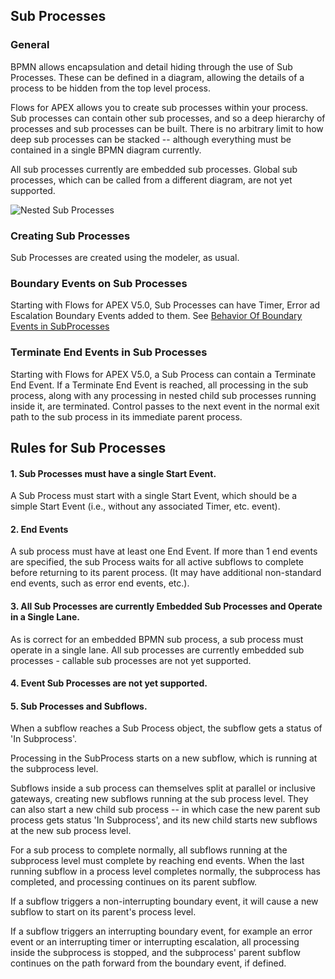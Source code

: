 ## Sub Processes

### General

BPMN allows encapsulation and detail hiding through the use of Sub Processes.  These can be defined in a diagram, allowing the details of a process to be hidden from the top level process.

Flows for APEX allows you to create sub processes within your process.  Sub processes can contain other sub processes, and so a deep hierarchy of processes and sub processes can be built.  There is no arbitrary limit to how deep sub processes can be stacked -- although everything must be contained in a single BPMN diagram currently.

All sub processes currently are embedded sub processes.  Global sub processes, which can be called from a different diagram, are not yet supported.

![Nested Sub Processes](images/nestedSubProcesses.png "Nested Sub Processes")

### Creating Sub Processes

Sub Processes are created using the modeler, as usual.

### Boundary Events on Sub Processes

Starting with Flows for APEX V5.0, Sub Processes can have Timer, Error ad Escalation Boundary Events added to them.  See [Behavior Of Boundary Events in SubProcesses](behaviourOfBoundaryEventsinSubProcesses.md)

### Terminate End Events in Sub Processes

Starting with Flows for APEX V5.0, a Sub Process can contain a Terminate End Event.  If a Terminate End Event is reached, all processing in the sub process, along with any processing in  nested child sub processes running inside it, are terminated.  Control passes to the next event in the normal exit path to the sub process in its immediate parent process.

## Rules for Sub Processes

#### 1. Sub Processes must have a single Start Event.

A Sub Process must start with a single Start Event, which should be a simple Start Event (i.e., without any associated Timer, etc. event).

#### 2. End Events

A sub process must have at least one End Event.  If more than 1 end events are specified, the sub Process waits for all active subflows to complete before returning to its parent process.  (It may have additional non-standard end events, such as error end events, etc.).

#### 3. All Sub Processes are currently Embedded Sub Processes and Operate in a Single Lane.

As is correct for an embedded BPMN sub process, a sub process must operate in a single lane.  All sub processes are currently embedded sub processes - callable sub processes are not yet supported.

#### 4. Event Sub Processes are not yet supported.

#### 5. Sub Processes and Subflows.

When a subflow reaches a Sub Process object, the subflow gets a status of 'In Subprocess'.

Processing in the SubProcess starts on a new subflow, which is running at the subprocess level.

Subflows inside a sub process can themselves split at parallel or inclusive gateways, creating new subflows running at the sub process level.  They can also start a new child sub process -- in which case the new parent sub process gets status 'In Subprocess', and its new child starts new subflows at the new sub process level.

For a sub process to complete normally, all subflows running at the subprocess level must complete by reaching end events.  When the last running subflow in a process level completes normally, the subprocess has completed, and processing continues on its parent subflow.

If a subflow triggers a non-interrupting boundary event, it will cause a new subflow to start on its parent's process level.

If a subflow triggers an interrupting boundary event, for example an error event or an interrupting timer or interrupting escalation, all processing inside the subprocess is stopped, and the subprocess' parent subflow continues on the path forward from the boundary event, if defined.
